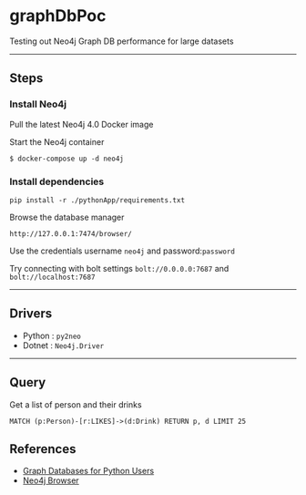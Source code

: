 # graphDbPoc
Testing out Neo4j Graph DB performance for large datasets

-------------------------------------------------------------------------------
## Steps

### Install Neo4j 
Pull the latest Neo4j 4.0 Docker image

Start the Neo4j container
```
$ docker-compose up -d neo4j
```

### Install dependencies
```
pip install -r ./pythonApp/requirements.txt
```


Browse the database manager
```
http://127.0.0.1:7474/browser/
```
Use the credentials username `neo4j` and password:`password`

Try connecting with bolt settings `bolt://0.0.0.0:7687` and `bolt://localhost:7687`

-------------------------------------------------------------------------------
## Drivers

* Python : `py2neo`
* Dotnet : `Neo4j.Driver`
-------------------------------------------------------------------------------
## Query

Get a list of person and their drinks
```
MATCH (p:Person)-[r:LIKES]->(d:Drink) RETURN p, d LIMIT 25
```



## References

* [Graph Databases for Python Users](https://youtu.be/3JMhX1sT98U)
* [Neo4j Browser](https://neo4j.com/developer/neo4j-browser/)